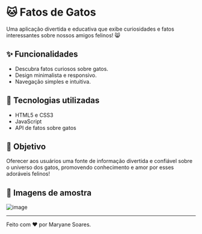 
# 🐱 Fatos de Gatos

Uma aplicação divertida e educativa que exibe curiosidades e fatos interessantes sobre nossos amigos felinos! 😸

## ✨ Funcionalidades

- Descubra fatos curiosos sobre gatos.
- Design minimalista e responsivo.
- Navegação simples e intuitiva.

## 🚀 Tecnologias utilizadas

- HTML5 e CSS3
- JavaScript 
- API de fatos sobre gatos
  
## 🎯 Objetivo

Oferecer aos usuários uma fonte de informação divertida e confiável sobre o universo dos gatos, promovendo conhecimento e amor por esses adoráveis felinos!

## 📸 Imagens de amostra

![image](https://github.com/user-attachments/assets/f80bdc0c-88fd-4857-9de1-531a6a6ce646)

---

Feito com ❤️ por Maryane Soares.



